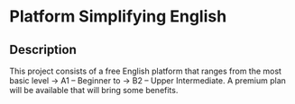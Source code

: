 # Platform Simplifying English

## Description

This project consists of a free English platform that ranges from the most basic level -> A1 – Beginner to -> B2 – Upper Intermediate. A premium plan will be available that will bring some benefits.
